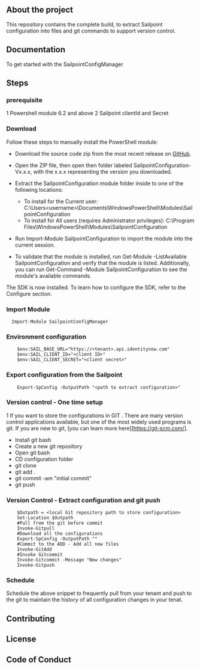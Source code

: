 ## About the project

This repository contains the complete build, to extract Sailpoint configuration into files and git commands to support version control.

## Documentation 

To get started with the SailpointConfigManager

## Steps

### prerequisite 

1 Powershell module 6.2 and above
2 Sailpoint clientId and Secret

### Download
Follow these steps to manually install the PowerShell module:

* Download the source code zip from the most recent release on [GitHub](https://github.com/sailpoint-oss/colab-sailpoint-configuration-manager/blob/develop/assets/release/SailpointConfiguration-V1.0.0.zip).
* Open the ZIP file, then open then folder labeled SailpointConfiguration-Vx.x.x, with the x.x.x representing the version you downloaded.
* Extract the SailpointConfiguration module folder inside to one of the following locations:
    * To install for the Current user: C:\Users\<username>\Documents\WindowsPowerShell\Modules\SailpointConfiguration
    * To install for All users (requires Administrator privileges): C:\Program Files\WindowsPowerShell\Modules\SailpointConfiguration

*   Run Import-Module SailpointConfiguration to import the module into the current session.
*   To validate that the module is installed, run Get-Module -ListAvailable SailpointConfiguration and verify that the module is listed. Additionally, you can run Get-Command -Module SailpointConfiguration to see the module's available commands.
  
The SDK is now installed. To learn how to configure the SDK, refer to the Configure section.

### Import Module
```
  Import-Module SailpointConfigManager
```

### Environment configuration
```
    $env:SAIL_BASE_URL="https://<tenant>.api.identitynow.com"
    $env:SAIL_CLIENT_ID="<client ID>"
    $env:SAIL_CLIENT_SECRET="<client secret>"
```
### Export configuration from the Sailpoint

```
    Export-SpConfig -OutputPath "<path to extract configuration>"
```

### Version control - One time setup

1 If you want to store the configurations in GIT . There are many version control applications available, but one of the most widely used programs is git. If you are new to git, [you can learn more here][https://git-scm.com/].
* Install git bash
* Create a new git repository 
* Open git bash
* CD configuration folder
* git clone
* git add .
* git commit -am "initial commit"
* git push

### Version Control - Extract configuration and git push


```
    $Outpath = <local Git repository path to store configuration>
    Set-Location $Outpath
    #Pull from the git before commit
    Invoke-Gitpull
    #Download all the configurations
    Export-SpConfig -OutputPath ""
    #Commit to the ADD - Add all new files
    Invoke-GitAdd
    #Invoke Gitcommit
    Invoke-Gitcommit -Message "New changes"
    Invoke-Gitpush
```
### Schedule
Schedule the above snippet to frequently pull from your tenant and push to the git to maintain the history of all configuration changes in your tenat.

## Contributing 



## License


## Code of Conduct



